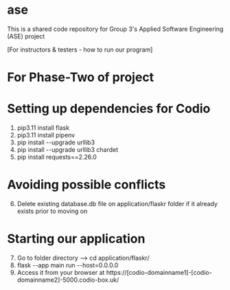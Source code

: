 # ase
This is a shared code repository for Group 3's Applied Software Engineering (ASE) project

[For instructors & testers - how to run our program]

# For Phase-Two of project
# Setting up dependencies for Codio
1. pip3.11 install flask
2. pip3.11 install pipenv
3. pip install --upgrade urllib3
4. pip install --upgrade urllib3 chardet
5. pip install requests==2.26.0

# Avoiding possible conflicts
6. Delete existing database.db file on application/flaskr folder if it already exists prior to moving on

# Starting our application
7. Go to folder directory --> cd application/flaskr/
8. flask --app main run --host=0.0.0.0
9. Access it from your browser at https://[codio-domainname1]-[codio-domainname2]-5000.codio-box.uk/
